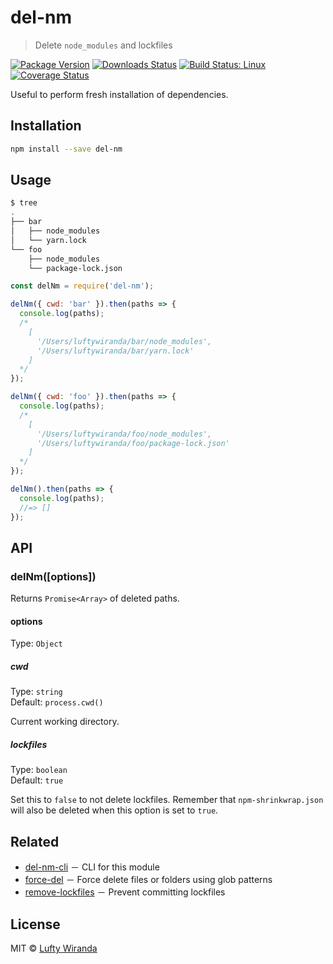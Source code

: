 # del-nm

> Delete `node_modules` and lockfiles

[![Package Version](https://img.shields.io/npm/v/del-nm.svg?style=flat-square)](https://www.npmjs.com/package/del-nm)
[![Downloads Status](https://img.shields.io/npm/dm/del-nm.svg?style=flat-square)](https://npm-stat.com/charts.html?package=del-nm&from=2016-04-01)
[![Build Status: Linux](https://img.shields.io/travis/luftywiranda13/del-nm/master.svg?style=flat-square)](https://travis-ci.org/luftywiranda13/del-nm)
[![Coverage Status](https://img.shields.io/codecov/c/github/luftywiranda13/del-nm/master.svg?style=flat-square)](https://codecov.io/gh/luftywiranda13/del-nm)

Useful to perform fresh installation of dependencies.

## Installation

```sh
npm install --save del-nm
```

## Usage

```sh
$ tree
.
├── bar
│   ├── node_modules
│   └── yarn.lock
└── foo
    ├── node_modules
    └── package-lock.json
```

```js
const delNm = require('del-nm');

delNm({ cwd: 'bar' }).then(paths => {
  console.log(paths);
  /*
    [
      '/Users/luftywiranda/bar/node_modules',
      '/Users/luftywiranda/bar/yarn.lock'
    ]
  */
});

delNm({ cwd: 'foo' }).then(paths => {
  console.log(paths);
  /*
    [
      '/Users/luftywiranda/foo/node_modules',
      '/Users/luftywiranda/foo/package-lock.json'
    ]
  */
});

delNm().then(paths => {
  console.log(paths);
  //=> []
});
```

## API

### delNm([options])

Returns `Promise<Array>` of deleted paths.

#### options

Type: `Object`

##### cwd

Type: `string`<br />
Default: `process.cwd()`

Current working directory.

##### lockfiles

Type: `boolean`<br />
Default: `true`

Set this to `false` to not delete lockfiles. Remember that `npm-shrinkwrap.json` will also be deleted when this option is set to `true`.

## Related

* [del-nm-cli](https://github.com/luftywiranda13/del-nm-cli) － CLI for this module
* [force-del](https://github.com/luftywiranda13/force-del) － Force delete files or folders using glob patterns
* [remove-lockfiles](https://github.com/luftywiranda13/remove-lockfiles) － Prevent committing lockfiles

## License

MIT &copy; [Lufty Wiranda](https://www.luftywiranda.com)
